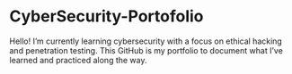 # CyberSecurity-Portofolio
Hello! I’m currently learning cybersecurity with a focus on ethical hacking and penetration testing. This GitHub is my portfolio to document what I’ve learned and practiced along the way.
